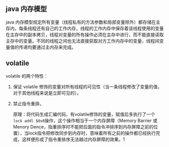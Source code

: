 ## java 内存模型

java 内存模型规定所有变量（线程私有的方法参数和局部变量除外）都存储在主存内，每条线程还有自己的工作内存，线程的工作内存中保存着该线程使用的变量在主存中的副本拷贝，线程对变量的所有操作必须在主存中进行，而不能直接读取主存中的变量。不同的线程之间也无法直接获取对方工作内存中的变量，线程间变量值的传递均要通过主内存来完成。

## volatile

volatile 的两个特性：

1. 保证 volatile 修饰的变量对所有线程的可见性（当一条线程修改了变量的值，对于其他线程来说是立即可见的）。

2. 禁止指令重排。

   原理：将代码生成汇编代码，有volatile修饰的变量，赋值后多执行了一个 `lock addl $0x0`操作，这个操作相当于一个内存屏障（Memory Barrier 或 Menory Dence，指重排序时不能把后面的指令冲排序到内存屏障之前的位置），当lock指令把修改同步到内存时，意味着所有之前的操作都已经执行完成，这样便形成了指令重排序无法越过内存屏障的效果。1

